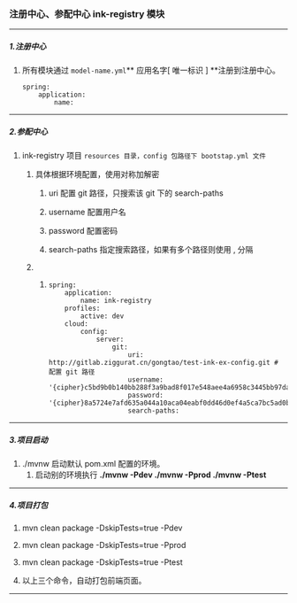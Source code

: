 ### 注册中心、参配中心 ink-registry 模块

---

##### 1.**注册中心**

1. 所有模块通过 `model-name.yml`** 应用名字\[ 唯一标识 \] **注册到注册中心。
   ```
   spring:
       application:
           name:
   ```

---

##### 2.参配中心

1. ink-registry 项目 `resources 目录，config 包路径下 bootstap.yml 文件`

   1. 具体根据环境配置，使用对称加解密

      1. uri 配置 git 路径，只搜索该 git 下的 search-paths

      2. username 配置用户名

      3. password 配置密码

      4. search-paths 指定搜索路径，如果有多个路径则使用 , 分隔

   2. 1. ```
         spring:
             application:
                 name: ink-registry
             profiles:
                 active: dev
             cloud:
                 config:
                     server:
                         git:
                             uri: http://gitlab.ziggurat.cn/gongtao/test-ink-ex-config.git # 配置 git 路径
                             username: '{cipher}c5bd9b0b140bb288f3a9bad8f017e548aee4a6958c3445bb97daaebe0a7bf422614a47e3a66225745c83baf9011b04a6'
                             password: '{cipher}8a5724e7afd635a044a10aca04eabf0dd46d0ef4a5ca7bc5ad0b6ed847d2aaa5'
                             search-paths:
         ```

---

##### 3.项目启动

1. ./mvnw 启动默认 pom.xml 配置的环境。
   1. 启动别的环境执行 **./mvnw -Pdev   ./mvnw -Pprod  ./mvnw -Ptest**

---

##### 4.项目打包

1. mvn clean package -DskipTests=true -Pdev

2. mvn clean package -DskipTests=true -Pprod

3. mvn clean package -DskipTests=true -Ptest

4. 以上三个命令，自动打包前端页面。

---



